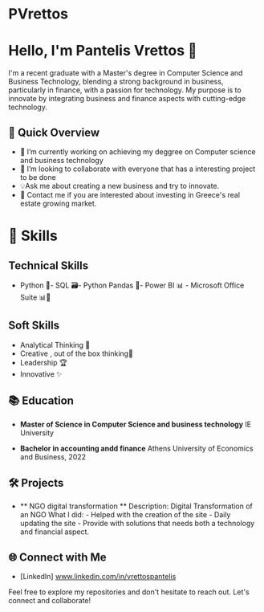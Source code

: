 # PVrettos
# Hello, I'm Pantelis Vrettos 👋

I'm a recent graduate with a Master's degree in Computer Science and Business Technology, blending a strong background in business, particularly in finance, with a passion for technology. My purpose is to innovate by integrating business and finance aspects with cutting-edge technology.

## 🚀 Quick Overview

- 🔭 I’m currently working on achieving my deggree on Computer science and business technology
- 👯 I’m looking to collaborate with everyone that has a interesting project to be done
- 💡Ask me about creating a new business and try to innovate.
- 💼 Contact me if you are interested about investing in Greece's real estate growing market.
  

# 🚀 Skills
## Technical Skills
  - Python 🐍- SQL 🗃️- Python Pandas 🐼- Power BI 📊 - Microsoft Office Suite 📊📁
## Soft Skills
  - Analytical Thinking 🤔
  - Creative , out of the box thinking🎨
  - Leadership 🏆
  - Innovative ✨

## 📚 Education

- **Master of Science in Computer Science and business technology**
  IE University

- **Bachelor in accounting andd finance**
  Athens University of Economics and Business, 2022

## 🛠️ Projects

- ** NGO digital transformation **
  Description: Digital Transformation of an NGO
  What  I did: - Helped with the creation of the site
               - Daily updating the site
               - Provide with solutions that needs both a technology and financial aspect.
## 🌐 Connect with Me
- [LinkedIn] www.linkedin.com/in/vrettospantelis

Feel free to explore my repositories and don't hesitate to reach out. Let's connect and collaborate!

